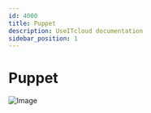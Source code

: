 ```yaml
---
id: 4000
title: Puppet
description: UseITcloud documentation
sidebar_position: 1
---
```


# Puppet

![Image](/img_en/img_UIC_Setup/image006.png)  

